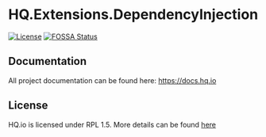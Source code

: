 HQ.Extensions.DependencyInjection
=================================

[![License](https://img.shields.io/badge/License-RPL%201.5-red.svg)](https://opensource.org/licenses/RPL-1.5)
[![FOSSA Status](https://app.fossa.io/api/projects/git%2Bgithub.com%2Fhq-io%2FHQ.Extensions.svg?type=shield)](https://app.fossa.io/projects/git%2Bgithub.com%2Fhq-io%2FHQ.Extensions?ref=badge_shield)

## Documentation

All project documentation can be found here: https://docs.hq.io

## License
HQ.io is licensed under RPL 1.5. More details can be found [here](https://github.com/hq-io/HQ.Extensions/blob/master/LICENSE.txt)
